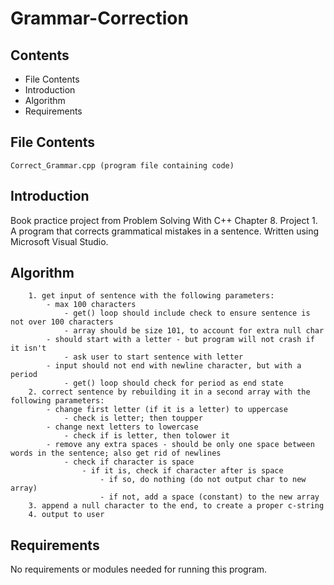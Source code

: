 # Grammar-Correction

Contents
---------------------
* File Contents
* Introduction
* Algorithm
* Requirements

## File Contents
	
	Correct_Grammar.cpp (program file containing code)

## Introduction
Book practice project from Problem Solving With C++ Chapter 8. Project 1.
A program that corrects grammatical mistakes in a sentence. 
Written using Microsoft Visual Studio. 

## Algorithm

		1. get input of sentence with the following parameters:
			- max 100 characters
				- get() loop should include check to ensure sentence is not over 100 characters
				- array should be size 101, to account for extra null char
			- should start with a letter - but program will not crash if it isn't
				- ask user to start sentence with letter
			- input should not end with newline character, but with a period
				- get() loop should check for period as end state
		2. correct sentence by rebuilding it in a second array with the following parameters:
			- change first letter (if it is a letter) to uppercase
				- check is letter; then toupper
			- change next letters to lowercase
				- check if is letter, then tolower it
			- remove any extra spaces - should be only one space between words in the sentence; also get rid of newlines
				- check if character is space
					- if it is, check if character after is space 
						- if so, do nothing (do not output char to new array)
						- if not, add a space (constant) to the new array
		3. append a null character to the end, to create a proper c-string
		4. output to user

## Requirements
No requirements or modules needed for running this program. 
